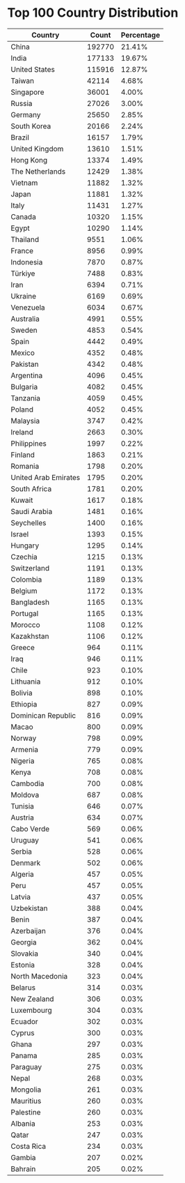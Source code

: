 # Top 100 Country Distribution
| Country | Count | Percentage |
|----|----|----|
| China | 192770 | 21.41% |
| India | 177133 | 19.67% |
| United States | 115916 | 12.87% |
| Taiwan | 42114 | 4.68% |
| Singapore | 36001 | 4.00% |
| Russia | 27026 | 3.00% |
| Germany | 25650 | 2.85% |
| South Korea | 20166 | 2.24% |
| Brazil | 16157 | 1.79% |
| United Kingdom | 13610 | 1.51% |
| Hong Kong | 13374 | 1.49% |
| The Netherlands | 12429 | 1.38% |
| Vietnam | 11882 | 1.32% |
| Japan | 11881 | 1.32% |
| Italy | 11431 | 1.27% |
| Canada | 10320 | 1.15% |
| Egypt | 10290 | 1.14% |
| Thailand | 9551 | 1.06% |
| France | 8956 | 0.99% |
| Indonesia | 7870 | 0.87% |
| Türkiye | 7488 | 0.83% |
| Iran | 6394 | 0.71% |
| Ukraine | 6169 | 0.69% |
| Venezuela | 6034 | 0.67% |
| Australia | 4991 | 0.55% |
| Sweden | 4853 | 0.54% |
| Spain | 4442 | 0.49% |
| Mexico | 4352 | 0.48% |
| Pakistan | 4342 | 0.48% |
| Argentina | 4096 | 0.45% |
| Bulgaria | 4082 | 0.45% |
| Tanzania | 4059 | 0.45% |
| Poland | 4052 | 0.45% |
| Malaysia | 3747 | 0.42% |
| Ireland | 2663 | 0.30% |
| Philippines | 1997 | 0.22% |
| Finland | 1863 | 0.21% |
| Romania | 1798 | 0.20% |
| United Arab Emirates | 1795 | 0.20% |
| South Africa | 1781 | 0.20% |
| Kuwait | 1617 | 0.18% |
| Saudi Arabia | 1481 | 0.16% |
| Seychelles | 1400 | 0.16% |
| Israel | 1393 | 0.15% |
| Hungary | 1295 | 0.14% |
| Czechia | 1215 | 0.13% |
| Switzerland | 1191 | 0.13% |
| Colombia | 1189 | 0.13% |
| Belgium | 1172 | 0.13% |
| Bangladesh | 1165 | 0.13% |
| Portugal | 1165 | 0.13% |
| Morocco | 1108 | 0.12% |
| Kazakhstan | 1106 | 0.12% |
| Greece | 964 | 0.11% |
| Iraq | 946 | 0.11% |
| Chile | 923 | 0.10% |
| Lithuania | 912 | 0.10% |
| Bolivia | 898 | 0.10% |
| Ethiopia | 827 | 0.09% |
| Dominican Republic | 816 | 0.09% |
| Macao | 800 | 0.09% |
| Norway | 798 | 0.09% |
| Armenia | 779 | 0.09% |
| Nigeria | 765 | 0.08% |
| Kenya | 708 | 0.08% |
| Cambodia | 700 | 0.08% |
| Moldova | 687 | 0.08% |
| Tunisia | 646 | 0.07% |
| Austria | 634 | 0.07% |
| Cabo Verde | 569 | 0.06% |
| Uruguay | 541 | 0.06% |
| Serbia | 528 | 0.06% |
| Denmark | 502 | 0.06% |
| Algeria | 457 | 0.05% |
| Peru | 457 | 0.05% |
| Latvia | 437 | 0.05% |
| Uzbekistan | 388 | 0.04% |
| Benin | 387 | 0.04% |
| Azerbaijan | 376 | 0.04% |
| Georgia | 362 | 0.04% |
| Slovakia | 340 | 0.04% |
| Estonia | 328 | 0.04% |
| North Macedonia | 323 | 0.04% |
| Belarus | 314 | 0.03% |
| New Zealand | 306 | 0.03% |
| Luxembourg | 304 | 0.03% |
| Ecuador | 302 | 0.03% |
| Cyprus | 300 | 0.03% |
| Ghana | 297 | 0.03% |
| Panama | 285 | 0.03% |
| Paraguay | 275 | 0.03% |
| Nepal | 268 | 0.03% |
| Mongolia | 261 | 0.03% |
| Mauritius | 260 | 0.03% |
| Palestine | 260 | 0.03% |
| Albania | 253 | 0.03% |
| Qatar | 247 | 0.03% |
| Costa Rica | 234 | 0.03% |
| Gambia | 207 | 0.02% |
| Bahrain | 205 | 0.02% |
